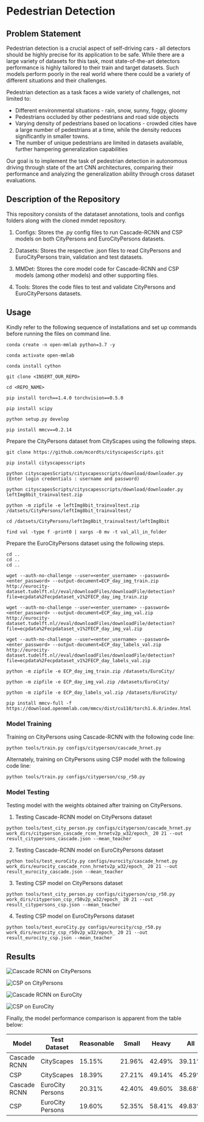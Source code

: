 # Pedestrian Detection

## Problem Statement

Pedestrian detection is a crucial aspect of self-driving cars - all detectors should be highly precise for its application to be safe. While there are a large variety of datasets for this task, most state-of-the-art detectors performance is highly tailored to their train and target datasets. Such models perform poorly in the real world where there could be a variety of different situations and their challenges.

Pedestrian detection as a task faces a wide variety of challenges, not limited to:
-	Different environmental situations - rain, snow, sunny, foggy, gloomy
-	Pedestrians occluded by other pedestrians and road side objects
-	Varying density of pedestrians based on locations - crowded cities have a large number of pedestrians at a time, while the density reduces significantly in smaller towns.
-	The number of unique pedestrians are limited in datasets available, further hampering generalization capabilities


Our goal is to implement the task of pedestrian detection in autonomous driving through state of the art CNN architectures, comparing their performance and analyzing the generalization ability through cross dataset evaluations.

## Description of the Repository

This repository consists of the datataset annotations, tools and configs folders along with the cloned mmdet repository.

1) Configs: Stores the .py config files to run Cascade-RCNN and CSP models on both CityPersons and EuroCityPersons datasets.

2) Datasets: Stores the respective .json files to read CityPersons and EuroCityPersons train, validation and test datasets.

3) MMDet: Stores the core model code for Cascade-RCNN and CSP models (among other models) and other supporting files.

4) Tools: Stores the code files to test and validate CityPersons and EuroCityPersons datasets.

## Usage

Kindly refer to the following sequence of installations and set up commands before running the files on command line.

```
conda create -n open-mmlab python=3.7 -y

conda activate open-mmlab

conda install cython

git clone <INSERT_OUR_REPO>

cd <REPO_NAME>

pip install torch==1.4.0 torchvision==0.5.0

pip install scipy

python setup.py develop

pip install mmcv==0.2.14
```

Prepare the CityPersons dataset from CityScapes using the following steps.

```
git clone https://github.com/mcordts/cityscapesScripts.git

pip install cityscapesscripts

python cityscapesScripts/cityscapesscripts/download/downloader.py
(Enter login credentials : username and password)

python cityscapesScripts/cityscapesscripts/download/downloader.py leftImg8bit_trainvaltest.zip

python -m zipfile -e leftImg8bit_trainvaltest.zip /datsets/CityPersons/leftImg8bit_trainvaltest/

cd /datsets/CityPersons/leftImg8bit_trainvaltest/leftImg8bit

find val -type f -print0 | xargs -0 mv -t val_all_in_folder
```

Prepare the EuroCityPersons dataset using the following steps.

```
cd ..
cd ..
cd ..

wget --auth-no-challenge --user=<enter_username> --password=<enter_password> --output-document=ECP_day_img_train.zip http://eurocity-dataset.tudelft.nl//eval/downloadFiles/downloadFile/detection?file=ecpdata%2Fecpdataset_v1%2FECP_day_img_train.zip

wget --auth-no-challenge --user=<enter_username> --password=<enter_password> --output-document=ECP_day_img_val.zip http://eurocity-dataset.tudelft.nl//eval/downloadFiles/downloadFile/detection?file=ecpdata%2Fecpdataset_v1%2FECP_day_img_val.zip

wget --auth-no-challenge --user=<enter_username> --password=<enter_password> --output-document=ECP_day_labels_val.zip http://eurocity-dataset.tudelft.nl//eval/downloadFiles/downloadFile/detection?file=ecpdata%2Fecpdataset_v1%2FECP_day_labels_val.zip

python -m zipfile -e ECP_day_img_train.zip /datasets/EuroCity/

python -m zipfile -e ECP_day_img_val.zip /datasets/EuroCity/

python -m zipfile -e ECP_day_labels_val.zip /datasets/EuroCity/

pip install mmcv-full -f https://download.openmmlab.com/mmcv/dist/cu110/torch1.6.0/index.html
```

### Model Training

Training on CityPersons using Cascade-RCNN with the following code line:

```
python tools/train.py configs/cityperson/cascade_hrnet.py
```

Alternately, training on CityPersons using CSP model with the following code line:

```
python tools/train.py configs/cityperson/csp_r50.py
```

### Model Testing

Testing model with the weights obtained after training on CityPersons.

1) Testing Cascade-RCNN model on CityPersons dataset

```
python tools/test_city_person.py configs/cityperson/cascade_hrnet.py work_dirs/cityperson_cascade_rcnn_hrnetv2p_w32/epoch_ 20 21 --out result_citypersons_cascade.json --mean_teacher
```

2) Testing Cascade-RCNN model on EuroCityPersons dataset

```
python tools/test_euroCity.py configs/eurocity/cascade_hrnet.py work_dirs/eurocity_cascade_rcnn_hrnetv2p_w32/epoch_ 20 21 --out result_eurocity_cascade.json --mean_teacher
```
3) Testing CSP model on CityPersons dataset

```
python tools/test_city_person.py configs/cityperson/csp_r50.py work_dirs/cityperson_csp_r50v2p_w32/epoch_ 20 21 --out result_citypersons_csp.json --mean_teacher
```

4) Testing CSP model on EuroCityPersons dataset

```
python tools/test_euroCity.py configs/eurocity/csp_r50.py work_dirs/eurocity_csp_r50v2p_w32/epoch_ 20 21 --out result_eurocity_csp.json --mean_teacher
```

## Results

![Cascade RCNN on CityPersons](https://github.com/vaibhavbagri/Pedestrian-Detection-Practical-DL/blob/main/Results/cp_cascade_test%20(1).png)

![CSP on CityPersons](https://github.com/vaibhavbagri/Pedestrian-Detection-Practical-DL/blob/main/Results/cp_csp_test%20(1).png)

![Cascade RCNN on EuroCity](https://github.com/vaibhavbagri/Pedestrian-Detection-Practical-DL/blob/main/Results/ecp_cascade_test%20(1).png)

![CSP on EuroCity](https://github.com/vaibhavbagri/Pedestrian-Detection-Practical-DL/blob/main/Results/ecp_csp_test%20(1).png)

Finally, the model performance comparison is apparent from the table below:

| Model        | Test Dataset     | Reasonable | Small  | Heavy  | All    |
| ------------ | ---------------- | ---------- | ------ | ------ | ------ |
| Cascade RCNN | CityScapes       | 15.15%     | 21.96% | 42.49% | 39.11% |
| CSP          | CityScapes       | 18.39%     | 27.21% | 49.14% | 45.29% |
| Cascade RCNN | EuroCity Persons | 20.31%     | 42.40% | 49.60% | 38.68% |
| CSP          | EuroCity Persons | 19.60%     | 52.35% | 58.41% | 49.83% |

